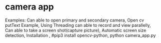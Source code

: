 # camera app
Examples:
  Can able to open primary and secondary camera,
  Open cv putText Example,
  Using Threading can able to record and view parallelly,
  Can able to take a screen shot(capture picture),
  Automatic screen size detection,
Installation ,
#pip3 install opencv-python,
python camera_app.py

  
  
  
  

